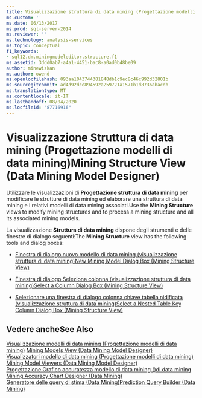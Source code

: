 ```yaml
---
title: Visualizzazione struttura di data mining (Progettazione modelli di data mining) | Microsoft Docs
ms.custom: ''
ms.date: 06/13/2017
ms.prod: sql-server-2014
ms.reviewer: ''
ms.technology: analysis-services
ms.topic: conceptual
f1_keywords:
- sql12.dm.miningmodeleditor.structure.f1
ms.assetid: 3ddd0ab7-a4a1-4451-bac8-a0ad0b48be09
author: minewiskan
ms.author: owend
ms.openlocfilehash: 093aa1043744381848db1c9ec8c46c992d32801b
ms.sourcegitcommit: ad4d92dce894592a259721a1571b1d8736abacdb
ms.translationtype: MT
ms.contentlocale: it-IT
ms.lasthandoff: 08/04/2020
ms.locfileid: "87716916"
---
```

# <a name="mining-structure-view-data-mining-model-designer"></a><span data-ttu-id="728fb-102">Visualizzazione Struttura di data mining (Progettazione modelli di data mining)</span><span class="sxs-lookup"><span data-stu-id="728fb-102">Mining Structure View (Data Mining Model Designer)</span></span>
  <span data-ttu-id="728fb-103">Utilizzare le visualizzazioni di **Progettazione struttura di data mining** per modificare le strutture di data mining ed elaborare una struttura di data mining e i relativi modelli di data mining associati.</span><span class="sxs-lookup"><span data-stu-id="728fb-103">Use the **Mining Structure** views to modify mining structures and to process a mining structure and all its associated mining models.</span></span>  
  
 <span data-ttu-id="728fb-104">La visualizzazione **Struttura di data mining** dispone degli strumenti e delle finestre di dialogo seguenti:</span><span class="sxs-lookup"><span data-stu-id="728fb-104">The **Mining Structure** view has the following tools and dialog boxes:</span></span>  
  
-   [<span data-ttu-id="728fb-105">Finestra di dialogo nuovo modello di data mining &#40;visualizzazione struttura di data mining&#41;</span><span class="sxs-lookup"><span data-stu-id="728fb-105">New Mining Model Dialog Box &#40;Mining Structure View&#41;</span></span>](new-mining-model-dialog-box-mining-structure-view.md)  
  
-   [<span data-ttu-id="728fb-106">Finestra di dialogo Seleziona colonna &#40;visualizzazione struttura di data mining&#41;</span><span class="sxs-lookup"><span data-stu-id="728fb-106">Select a Column Dialog Box &#40;Mining Structure View&#41;</span></span>](select-a-column-dialog-box-mining-structure-view.md)  
  
-   [<span data-ttu-id="728fb-107">Selezionare una finestra di dialogo colonna chiave tabella nidificata &#40;visualizzazione struttura di data mining&#41;</span><span class="sxs-lookup"><span data-stu-id="728fb-107">Select a Nested Table Key Column Dialog Box &#40;Mining Structure View&#41;</span></span>](select-a-nested-table-key-column-dialog-box-mining-structure-view.md)  
  
## <a name="see-also"></a><span data-ttu-id="728fb-108">Vedere anche</span><span class="sxs-lookup"><span data-stu-id="728fb-108">See Also</span></span>  
 <span data-ttu-id="728fb-109">[Visualizzazione modelli di data mining &#40;Progettazione modelli di data mining&#41;](mining-models-view-data-mining-model-designer.md) </span><span class="sxs-lookup"><span data-stu-id="728fb-109">[Mining Models View &#40;Data Mining Model Designer&#41;](mining-models-view-data-mining-model-designer.md) </span></span>  
 <span data-ttu-id="728fb-110">[Visualizzatori modello di data mining &#40;Progettazione modelli di data mining&#41;](mining-model-viewers-data-mining-model-designer.md) </span><span class="sxs-lookup"><span data-stu-id="728fb-110">[Mining Model Viewers &#40;Data Mining Model Designer&#41;](mining-model-viewers-data-mining-model-designer.md) </span></span>  
 <span data-ttu-id="728fb-111">[Progettazione Grafico accuratezza modello di data mining &#40;&#41;di data mining](mining-accuracy-chart-designer-data-mining.md) </span><span class="sxs-lookup"><span data-stu-id="728fb-111">[Mining Accuracy Chart Designer &#40;Data Mining&#41;](mining-accuracy-chart-designer-data-mining.md) </span></span>  
 [<span data-ttu-id="728fb-112">Generatore delle query di stima &#40;Data Mining&#41;</span><span class="sxs-lookup"><span data-stu-id="728fb-112">Prediction Query Builder &#40;Data Mining&#41;</span></span>](prediction-query-builder-data-mining.md)  
  
  
